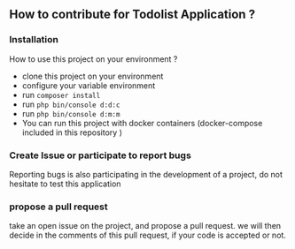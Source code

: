 ## How to contribute for Todolist Application ?

### Installation
How to use this project on your environment ? 

-  clone this project on your environment 
-  configure your variable environment
-  run `composer install`
-  run `php bin/console d:d:c`
-  run `php bin/console d:m:m`
-  You can run this project with docker containers (docker-compose included in this repository )

### Create Issue or participate to report bugs
Reporting bugs is also participating in the development of a project, do not hesitate to test this application
### propose a pull request
take an open issue on the project, and propose a pull request. we will then decide in the comments of this pull request, 
if your code is accepted or not.